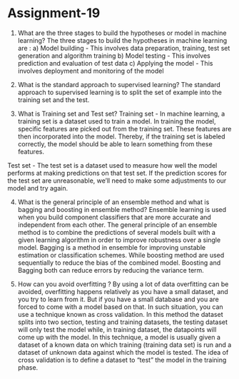 # Assignment-19

1. What are the three stages to build the hypotheses or model in machine learning?
The three stages to build the hypotheses in machine learning are : a) Model building - This involves data preparation, training, test set generation and algorithm training b) Model testing - This involves prediction and evaluation of test data c) Applying the model - This involves deployment and monitoring of the model

2. What is the standard approach to supervised learning?
The standard approach to supervised learning is to split the set of example into the training set and the test.

3. What is Training set and Test set?
Training set - In machine learning, a training set is a dataset used to train a model. In training the model, specific features are picked out from the training set. These features are then incorporated into the model. Thereby, if the training set is labeled correctly, the model should be able to learn something from these features.

Test set - The test set is a dataset used to measure how well the model performs at making predictions on that test set. If the prediction scores for the test set are unreasonable, we’ll need to make some adjustments to our model and try again.

4. What is the general principle of an ensemble method and what is bagging and boosting in ensemble method?
Ensemble learning is used when you build component classifiers that are more accurate and independent from each other. The general principle of an ensemble method is to combine the predictions of several models built with a given learning algorithm in order to improve robustness over a single model. Bagging is a method in ensemble for improving unstable estimation or classification schemes. While boosting method are used sequentially to reduce the bias of the combined model. Boosting and Bagging both can reduce errors by reducing the variance term.

5. How can you avoid overfitting ?
By using a lot of data overfitting can be avoided, overfitting happens relatively as you have a small dataset, and you try to learn from it. But if you have a small database and you are forced to come with a model based on that. In such situation, you can use a technique known as cross validation. In this method the dataset splits into two section, testing and training datasets, the testing dataset will only test the model while, in training dataset, the datapoints will come up with the model. In this technique, a model is usually given a dataset of a known data on which training (training data set) is run and a dataset of unknown data against which the model is tested. The idea of cross validation is to define a dataset to “test” the model in the training phase.
